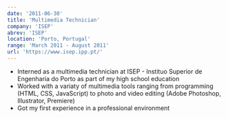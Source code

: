 ```yaml
---
date: '2011-06-30'
title: 'Multimedia Technician'
company: 'ISEP'
abrev: 'ISEP'
location: 'Porto, Portugal'
range: 'March 2011 - August 2011'
url: 'https://www.isep.ipp.pt/'
---
```


- Interned as a multimedia technician at ISEP - Instituo Superior de Engenharia do Porto as part of my high school education
- Worked with a variaty of multimedia tools ranging from programming (HTML, CSS, JavaScript) to photo and video editing (Adobe Photoshop, Illustrator, Premiere)
- Got my first experience in a professional environment
